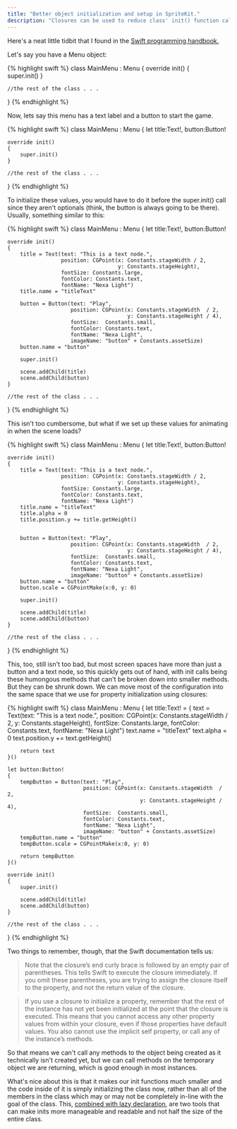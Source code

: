```yaml
---
title: "Better object initialization and setup in SpriteKit."
description: "Closures can be used to reduce class' init() function calls by moving variable initialization just a bit further up."
---
```


Here's a neat little tidbit that I found in the [Swift programming handbook.](https://developer.apple.com/library/mac/documentation/Swift/Conceptual/Swift_Programming_Language/Initialization.html#//apple_ref/doc/uid/TP40014097-CH18-ID232)

Let's say you have a Menu object:

{% highlight swift %}
class MainMenu : Menu
{
    override init()
    {   
        super.init()
    }

    //the rest of the class . . .
}
{% endhighlight %}

Now, lets say this menu has a text label and a button to start the game.

{% highlight swift %}
class MainMenu : Menu
{
    let title:Text!, button:Button!

    override init()
    {
        super.init()
    }

    //the rest of the class . . .
}
{% endhighlight %}

To initialize these values, you would have to do it before the super.init() call since they aren't optionals (think, the button is always going to be there). Usually, something similar to this:

{% highlight swift %}
class MainMenu : Menu
{
    let title:Text!, button:Button!

    override init()
    {
        title = Text(text: "This is a text node.",
                     position: CGPoint(x: Constants.stageWidth / 2,
                                       y: Constants.stageHeight),
                     fontSize: Constants.large,
                     fontColor: Constants.text,
                     fontName: "Nexa Light")
        title.name = "titleText"

        button = Button(text: "Play",
                        position: CGPoint(x: Constants.stageWidth  / 2,
                                          y: Constants.stageHeight / 4),
                        fontSize:  Constants.small,
                        fontColor: Constants.text,
                        fontName: "Nexa Light",
                        imageName: "button" + Constants.assetSize)
        button.name = "button"

        super.init()

        scene.addChild(title)
        scene.addChild(button)
    }

    //the rest of the class . . .
}
{% endhighlight %}

This isn't too cumbersome, but what if we set up these values for animating in when the scene loads?

{% highlight swift %}
class MainMenu : Menu
{
    let title:Text!, button:Button!

    override init()
    {
        title = Text(text: "This is a text node.",
                     position: CGPoint(x: Constants.stageWidth / 2,
                                       y: Constants.stageHeight),
                     fontSize: Constants.large,
                     fontColor: Constants.text,
                     fontName: "Nexa Light")
        title.name = "titleText"
        title.alpha = 0
        title.position.y += title.getHeight()


        button = Button(text: "Play",
                        position: CGPoint(x: Constants.stageWidth  / 2,
                                          y: Constants.stageHeight / 4),
                        fontSize:  Constants.small,
                        fontColor: Constants.text,
                        fontName: "Nexa Light",
                        imageName: "button" + Constants.assetSize)
        button.name = "button"
        button.scale = CGPointMake(x:0, y: 0)

        super.init()

        scene.addChild(title)
        scene.addChild(button)
    }

    //the rest of the class . . .
}
{% endhighlight %}

This, too, still isn't too bad, but most screen spaces have more than just a button and a text node, so this quickly gets out of hand, with init calls being these humongous methods that can't be broken down into smaller methods. But they can be shrunk down. We can move most of the configuration into the same space that we use for property initialization using closures:

{% highlight swift %}
class MainMenu : Menu
{
    let title:Text! =
    {
        text = Text(text: "This is a text node.",
                    position: CGPoint(x: Constants.stageWidth / 2,
                                      y: Constants.stageHeight),
                    fontSize: Constants.large,
                    fontColor: Constants.text,
                    fontName: "Nexa Light")
        text.name = "titleText"
        text.alpha = 0
        text.position.y += text.getHeight()

        return text
    }()

    let button:Button!
    {
        tempButton = Button(text: "Play",
                            position: CGPoint(x: Constants.stageWidth  / 2,
                                              y: Constants.stageHeight / 4),
                            fontSize:  Constants.small,
                            fontColor: Constants.text,
                            fontName: "Nexa Light",
                            imageName: "button" + Constants.assetSize)
        tempButton.name = "button"
        tempButton.scale = CGPointMake(x:0, y: 0)

        return tempButton
    }()

    override init()
    {        
        super.init()

        scene.addChild(title)
        scene.addChild(button)
    }

    //the rest of the class . . .
}
{% endhighlight %}

Two things to remember, though, that the Swift documentation tells us:

> Note that the closure’s end curly brace is followed by an empty pair of parentheses. This tells Swift to execute the closure immediately. If you omit these parentheses, you are trying to assign the closure itself to the property, and not the return value of the closure.

> If you use a closure to initialize a property, remember that the rest of the instance has not yet been initialized at the point that the closure is executed. This means that you cannot access any other property values from within your closure, even if those properties have default values. You also cannot use the implicit self property, or call any of the instance’s methods.

So that means we can't call any methods to the object being created as it technically isn't created yet, but we can call methods on the temporary object we are returning, which is good enough in most instances.

What's nice about this is that it makes our init functions much smaller and the code inside of it is simply initializing the class now, rather than all of the members in the class which may or may not be completely in-line with the goal of the class. This, [combined with lazy declaration](https://developer.apple.com/library/ios/documentation/Swift/Conceptual/Swift_Programming_Language/Properties.html), are two tools that can make inits more manageable and readable and not half the size of the entire class.
